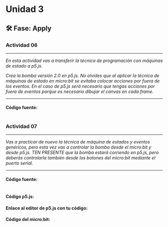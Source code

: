 # Unidad 3


## 🛠 Fase: Apply

### Actividad 06

---

*En esta actividad vas a transferir la técnica de programación con máquinas de estado a p5.js.*

*Crea la bomba versión 2.0 en p5.js. No olvides que al aplicar la técnica de máquinas de estado en micro:bit se evitaba colocar acciones por fuera de los eventos. En el caso de p5.js será necesario que tengas acciones por fuera de eventos porque es necesario dibujar el canvas en cada frame.*

---

#### Código fuente:

~~~ js

~~~

### Actividad 07

---

*Vas a practicar de nuevo la técnica de máquina de estados y eventos genéricos, pero esta vez vas a controlar la bomba desde el micro:bit y desde p5.js. TEN PRESENTE que la bomba estará corriendo en p5.js, pero deberás controlarla también desde los botones del micro:bit mediante el puerto serial.*

---

#### Código fuente:

~~~ js

~~~

#### Código p5.js:



#### Enlace al editor de p5.js con tu código:



#### Código del micro:bit:
